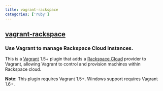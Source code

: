 ```yaml
---
title: vagrant-rackspace
categories: ['ruby']
---
```

## [vagrant-rackspace](https://github.com/mitchellh/vagrant-rackspace)

### Use Vagrant to manage Rackspace Cloud instances.


This is a [Vagrant](http://www.vagrantup.com) 1.5+ plugin that adds a
[Rackspace Cloud](http://www.rackspace.com/cloud) provider to Vagrant,
allowing Vagrant to control and provision machines within Rackspace
cloud.

**Note:** This plugin requires Vagrant 1.5+. Windows support requires Vagrant 1.6+.
